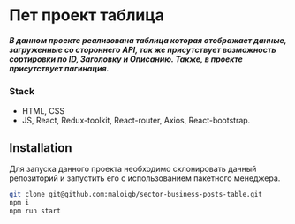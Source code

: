 # Пет проект таблица
##### _В данном проекте реализована таблица которая отображает данные, загруженные со стороннего API, так же присутствует возможность сортировки по ID, Заголовку и Описанию. Также, в проекте присутствует пагинация._


### Stack
- HTML, CSS
- JS, React, Redux-toolkit, React-router,  Axios, React-bootstrap.

## Installation

Для запуска данного проекта необходимо склонировать данный репозиторий и запустить его с использованием пакетного менеджера.

```sh
git clone git@github.com:maloigb/sector-business-posts-table.git
npm i
npm run start
```
